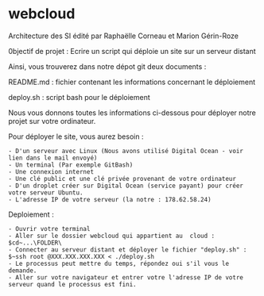 # webcloud

Architecture des SI édité par Raphaëlle Corneau et Marion Gérin-Roze


0bjectif de projet : Ecrire un script qui déploie un site sur un serveur distant 

Ainsi, vous trouverez dans notre dépot git deux documents :

README.md : fichier contenant les informations concernant le déploiement

deploy.sh : script bash pour le déploiement 

Nous vous donnons toutes les informations ci-dessous pour déployer notre projet sur votre ordinateur. 

Pour déployer le site, vous aurez besoin : 

    - D'un serveur avec Linux (Nous avons utilisé Digital Ocean - voir lien dans le mail envoyé)
    - Un terminal (Par exemple GitBash)
    - Une connexion internet 
    - Une clé public et une clé privée provenant de votre ordinateur 
    - D'un droplet créer sur Digital Ocean (service payant) pour créer votre serveur Ubuntu.
    - L'adresse IP de votre serveur (la notre : 178.62.58.24)

Deploiement :

    - Ouvrir votre terminal 
    - Aller sur le dossier webcloud qui appartient au  cloud : $cd~...\FOLDER\
    - Connecter au serveur distant et déployer le fichier "deploy.sh" : $~ssh root @XXX.XXX.XXX.XXX < ./deploy.sh
    - Le processus peut mettre du temps, répondez oui s'il vous le demande. 
    - Aller sur votre navigateur et entrer votre l'adresse IP de votre serveur quand le processus est fini. 
